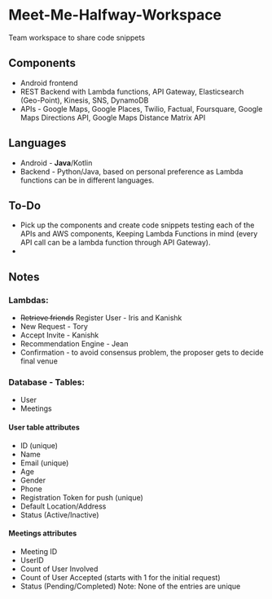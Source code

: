 # Meet-Me-Halfway-Workspace

Team workspace to share code snippets

## Components

* Android frontend
* REST Backend with Lambda functions, API Gateway, Elasticsearch (Geo-Point), Kinesis, SNS, DynamoDB
* APIs - Google Maps, Google Places, Twilio, Factual, Foursquare, Google Maps Directions API, Google Maps Distance Matrix API

## Languages

* Android - **Java**/Kotlin
* Backend - Python/Java, based on personal preference as Lambda functions can be in different languages.

## To-Do

* Pick up the components and create code snippets testing each of the APIs and AWS components, Keeping Lambda Functions in mind (every API call can be a lambda function through API Gateway).
* 

## Notes

### Lambdas:

* ~~Retrieve friends~~ Register User - Iris and Kanishk
* New Request - Tory
* Accept Invite - Kanishk
* Recommendation Engine - Jean
* Confirmation - to avoid consensus problem, the proposer gets to decide final venue

### Database - Tables:

* User
* Meetings

#### User table attributes

* ID (unique)
* Name
* Email (unique)
* Age
* Gender
* Phone
* Registration Token for push (unique)
* Default Location/Address
* Status (Active/Inactive)

#### Meetings attributes

* Meeting ID 
* UserID 
* Count of User Involved
* Count of User Accepted (starts with 1 for the initial request)
* Status (Pending/Completed)
Note: None of the entries are unique

